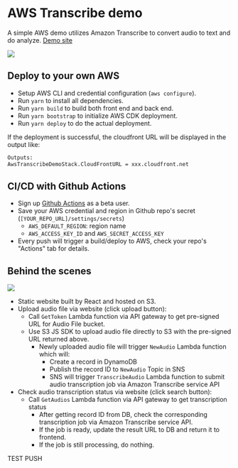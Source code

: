 # AWS Transcribe demo

A simple AWS demo utilizes Amazon Transcribe to convert audio to text and do analyze. [Demo site](https://d3f4959s1jbc2u.cloudfront.net/)

![](./frontend.png)

## Deploy to your own AWS

- Setup AWS CLI and credential configuration (`aws configure`).
- Run `yarn` to install all dependencies.
- Run `yarn build` to build both front end and back end.
- Run `yarn bootstrap` to initialize AWS CDK deployment.
- Run `yarn deploy` to do the actual deployment.

If the deployment is successful, the cloudfront URL will be displayed in the output like:

```bash
Outputs:
AwsTranscribeDemoStack.CloudFrontURL = xxx.cloudfront.net
```

## CI/CD with Github Actions

- Sign up [Github Actions](https://github.com/features/actions) as a beta user.
- Save your AWS credential and region in Github repo's secret (`[YOUR_REPO_URL]/settings/secrets`)
  - `AWS_DEFAULT_REGION`: region name
  - `AWS_ACCESS_KEY_ID` and `AWS_SECRET_ACCESS_KEY`
- Every push will trigger a build/deploy to AWS, check your repo's "Actions" tab for details.

## Behind the scenes

![](./aws-architecture.png)

- Static website built by React and hosted on S3.
- Upload audio file via website (click upload button):
  - Call `GetToken` Lambda function via API gateway to get pre-signed URL for Audio File bucket.
  - Use S3 JS SDK to upload audio file directly to S3 with the pre-signed URL returned above.
    - Newly uploaded audio file will trigger `NewAudio` Lambda function which will:
      - Create a record in DynamoDB
      - Publish the record ID to `NewAudio` Topic in SNS
      - SNS will trigger `TranscribeAudio` Lambda function to submit audio transcription job via Amazon Transcribe service API
- Check audio transcription status via website (click search button):
  - Call `GetAudios` Lambda function via API gateway to get transcription status
    - After getting record ID from DB, check the corresponding transcription job via Amazon Transcribe service API.
    - If the job is ready, update the result URL to DB and return it to frontend.
    - If the job is still processing, do nothing.

TEST PUSH